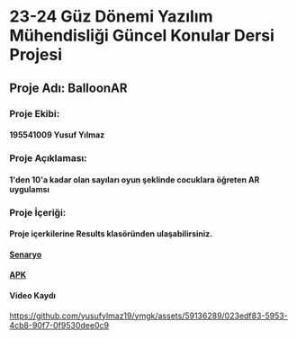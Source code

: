 # 23-24 Güz Dönemi Yazılım Mühendisliği Güncel Konular Dersi Projesi

## Proje Adı: BalloonAR

### Proje Ekibi: 
#### 195541009 Yusuf Yılmaz

### Proje Açıklaması:
#### 1'den 10'a kadar olan sayıları oyun şeklinde cocuklara öğreten AR uygulamsı

### Proje İçeriği: 
#### Proje içerkilerine Results klasöründen ulaşabilirsiniz.

#### [Senaryo](/BalloonAR/Results/senaryo.pdf)
#### [APK](/BalloonAR/Results/BallonAR.apk)

#### Video Kaydı
https://github.com/yusufylmaz19/ymgk/assets/59136289/023edf83-5953-4cb8-90f7-0f9530dee0c9

